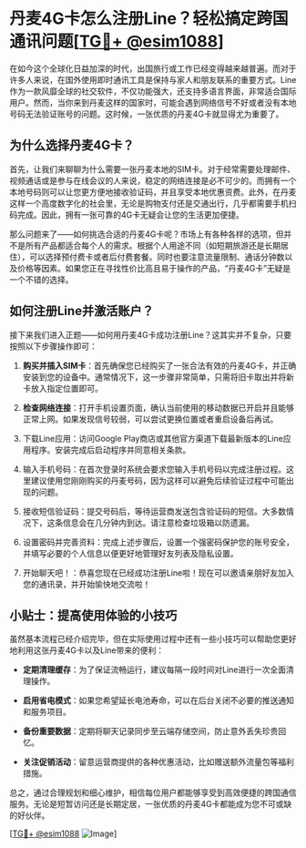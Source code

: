 # 丹麦4G卡怎么注册Line？轻松搞定跨国通讯问题[[TG💪+ @esim1088](https://t.me/s/esim1088)]

在如今这个全球化日益加深的时代，出国旅行或工作已经变得越来越普遍。而对于许多人来说，在国外使用即时通讯工具是保持与家人和朋友联系的重要方式。Line作为一款风靡全球的社交软件，不仅功能强大，还支持多语言界面，非常适合国际用户。然而，当你来到丹麦这样的国家时，可能会遇到网络信号不好或者没有本地号码无法验证账号的问题。这时候，一张优质的丹麦4G卡就显得尤为重要了。

## 为什么选择丹麦4G卡？

首先，让我们来聊聊为什么需要一张丹麦本地的SIM卡。对于经常需要处理邮件、视频通话或是参与在线会议的人来说，稳定的网络连接是必不可少的。而拥有一个本地号码则可以让您更方便地接收验证码，并且享受本地优惠资费。此外，在丹麦这样一个高度数字化的社会里，无论是购物支付还是交通出行，几乎都需要手机扫码完成。因此，拥有一张可靠的4G卡无疑会让您的生活更加便捷。

那么问题来了——如何挑选合适的丹麦4G卡呢？市场上有各种各样的选项，但并不是所有产品都适合每个人的需求。根据个人用途不同（如短期旅游还是长期居住），可以选择预付费卡或者后付费套餐。同时也要注意流量限制、通话分钟数以及价格等因素。如果您正在寻找性价比高且易于操作的产品，“丹麦4G卡”无疑是一个不错的选择。

## 如何注册Line并激活账户？

接下来我们进入正题——如何用丹麦4G卡成功注册Line？这其实并不复杂，只要按照以下步骤操作即可：

1. **购买并插入SIM卡**：首先确保您已经购买了一张合法有效的丹麦4G卡，并正确安装到您的设备中。通常情况下，这一步骤非常简单，只需将旧卡取出并将新卡放入指定位置即可。

2. **检查网络连接**：打开手机设置页面，确认当前使用的移动数据已开启并且能够正常上网。如果发现信号较弱，可以尝试更换位置或者重启设备后再试。

3. 下载Line应用：访问Google Play商店或其他官方渠道下载最新版本的Line应用程序。安装完成后启动程序并同意相关条款。

4. 输入手机号码：在首次登录时系统会要求您输入手机号码以完成注册过程。这里建议使用您刚刚购买的丹麦号码，因为这样可以避免后续验证过程中可能出现的问题。

5. 接收短信验证码：提交号码后，等待运营商发送包含验证码的短信。大多数情况下，这条信息会在几分钟内到达。请注意检查垃圾箱以防遗漏。

6. 设置密码并完善资料：完成上述步骤后，设置一个强密码保护您的账号安全，并填写必要的个人信息以便更好地管理好友列表及隐私设置。

7. 开始聊天吧！：恭喜您现在已经成功注册Line啦！现在可以邀请亲朋好友加入您的通讯录，并开始愉快地交流啦！

## 小贴士：提高使用体验的小技巧

虽然基本流程已经介绍完毕，但在实际使用过程中还有一些小技巧可以帮助您更好地利用这张丹麦4G卡以及Line带来的便利：

- **定期清理缓存**：为了保证流畅运行，建议每隔一段时间对Line进行一次全面清理操作。
  
- **启用省电模式**：如果您希望延长电池寿命，可以在后台关闭不必要的推送通知和服务项目。
  
- **备份重要数据**：定期将聊天记录同步至云端存储空间，防止意外丢失珍贵回忆。
  
- **关注促销活动**：留意运营商提供的各种优惠活动，比如赠送额外流量包等福利措施。

总之，通过合理规划和细心维护，相信每位用户都能够享受到高效便捷的跨国通信服务。无论是短暂访问还是长期定居，一张优质的丹麦4G卡都能成为您不可或缺的好伙伴。

[[TG💪+ @esim1088](https://t.me/s/esim1088) ![Image](https://i.postimg.cc/4NQfJmqS/Snipaste-2025-05-13-00-14-12.png)]